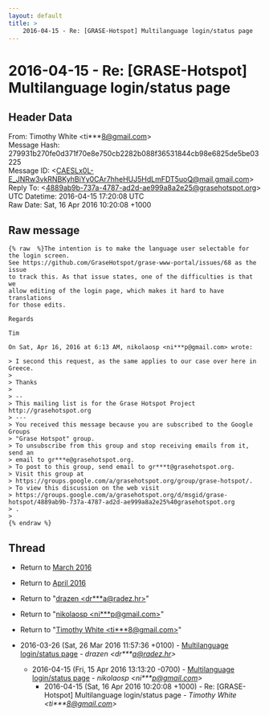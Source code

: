 ```yaml
---
layout: default
title: >
    2016-04-15 - Re: [GRASE-Hotspot] Multilanguage login/status page
---
```


# 2016-04-15 - Re: [GRASE-Hotspot] Multilanguage login/status page

## Header Data

From: Timothy White \<ti***8@gmail.com\><br>
Message Hash: 279931b270fe0d371f70e8e750cb2282b088f36531844cb98e6825de5be03225<br>
Message ID: \<CAESLx0L-E_JNRw3vkRNBKyhBiYy0CAr7hheHUJ5HdLmFDT5uoQ@mail.gmail.com\><br>
Reply To: \<4889ab9b-737a-4787-ad2d-ae999a8a2e25@grasehotspot.org\><br>
UTC Datetime: 2016-04-15 17:20:08 UTC<br>
Raw Date: Sat, 16 Apr 2016 10:20:08 +1000<br>

## Raw message

```
{% raw  %}The intention is to make the language user selectable for the login screen.
See https://github.com/GraseHotspot/grase-www-portal/issues/68 as the issue
to track this. As that issue states, one of the difficulties is that we
allow editing of the login page, which makes it hard to have translations
for those edits.

Regards

Tim

On Sat, Apr 16, 2016 at 6:13 AM, nikolaosp <ni***p@gmail.com> wrote:

> I second this request, as the same applies to our case over here in Greece.
>
> Thanks
>
> --
> This mailing list is for the Grase Hotspot Project http://grasehotspot.org
> ---
> You received this message because you are subscribed to the Google Groups
> "Grase Hotspot" group.
> To unsubscribe from this group and stop receiving emails from it, send an
> email to gr***e@grasehotspot.org.
> To post to this group, send email to gr***t@grasehotspot.org.
> Visit this group at
> https://groups.google.com/a/grasehotspot.org/group/grase-hotspot/.
> To view this discussion on the web visit
> https://groups.google.com/a/grasehotspot.org/d/msgid/grase-hotspot/4889ab9b-737a-4787-ad2d-ae999a8a2e25%40grasehotspot.org
> .
>
{% endraw %}
```

## Thread

+ Return to [March 2016](/archive/2016/03)
+ Return to [April 2016](/archive/2016/04)

+ Return to "[drazen <dr***a<span>@</span>radez.hr>](/authors/dr___a_at_radez_hr)"
+ Return to "[nikolaosp <ni***p<span>@</span>gmail.com>](/authors/ni___p_at_gmail_com)"
+ Return to "[Timothy White <ti***8<span>@</span>gmail.com>](/authors/ti___8_at_gmail_com)"

+ 2016-03-26 (Sat, 26 Mar 2016 11:57:36 +0100) - [Multilanguage login/status page](/archive/2016/03/c7ec121bb6ed6c631f089917f67b95a0a4f71e27e2f8a2590371326b2e17e955) - _drazen \<dr***a@radez.hr\>_
  + 2016-04-15 (Fri, 15 Apr 2016 13:13:20 -0700) - [Multilanguage login/status page](/archive/2016/04/ab743a24b5602c1c25f1016417e3275a709814d1b0bd1f6a900046ce10396435) - _nikolaosp \<ni***p@gmail.com\>_
    + 2016-04-15 (Sat, 16 Apr 2016 10:20:08 +1000) - Re: [GRASE-Hotspot] Multilanguage login/status page - _Timothy White \<ti***8@gmail.com\>_

